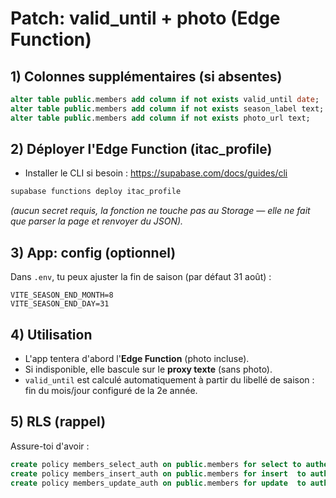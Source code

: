 # Patch: valid_until + photo (Edge Function)

## 1) Colonnes supplémentaires (si absentes)
```sql
alter table public.members add column if not exists valid_until date;
alter table public.members add column if not exists season_label text;
alter table public.members add column if not exists photo_url text;
```

## 2) Déployer l'Edge Function (itac_profile)
- Installer le CLI si besoin : https://supabase.com/docs/guides/cli
```bash
supabase functions deploy itac_profile
```
*(aucun secret requis, la fonction ne touche pas au Storage — elle ne fait que parser la page et renvoyer du JSON).*

## 3) App: config (optionnel)
Dans `.env`, tu peux ajuster la fin de saison (par défaut 31 août) :
```
VITE_SEASON_END_MONTH=8
VITE_SEASON_END_DAY=31
```

## 4) Utilisation
- L'app tentera d'abord l'**Edge Function** (photo incluse).  
- Si indisponible, elle bascule sur le **proxy texte** (sans photo).
- `valid_until` est calculé automatiquement à partir du libellé de saison : fin du mois/jour configuré de la 2e année.

## 5) RLS (rappel)
Assure-toi d'avoir :
```sql
create policy members_select_auth on public.members for select to authenticated using (true);
create policy members_insert_auth on public.members for insert  to authenticated with check (true);
create policy members_update_auth on public.members for update  to authenticated using (true) with check (true);
```
